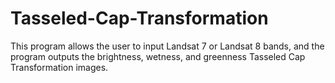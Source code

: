 # Tasseled-Cap-Transformation
This program allows the user to input Landsat 7 or Landsat 8 bands, and the program outputs the brightness, wetness, and greenness Tasseled Cap Transformation images.
